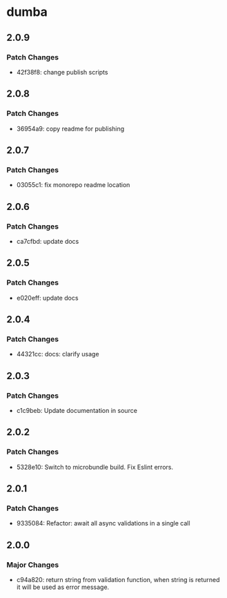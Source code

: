 # dumba

## 2.0.9

### Patch Changes

- 42f38f8: change publish scripts

## 2.0.8

### Patch Changes

- 36954a9: copy readme for publishing

## 2.0.7

### Patch Changes

- 03055c1: fix monorepo readme location

## 2.0.6

### Patch Changes

- ca7cfbd: update docs

## 2.0.5

### Patch Changes

- e020eff: update docs

## 2.0.4

### Patch Changes

- 44321cc: docs: clarify usage

## 2.0.3

### Patch Changes

- c1c9beb: Update documentation in source

## 2.0.2

### Patch Changes

- 5328e10: Switch to microbundle build.
  Fix Eslint errors.

## 2.0.1

### Patch Changes

- 9335084: Refactor: await all async validations in a single call

## 2.0.0

### Major Changes

- c94a820: return string from validation function, when string is returned
  it will be used as error message.
